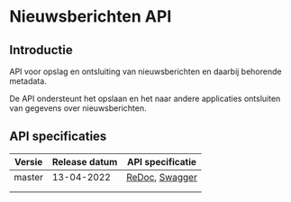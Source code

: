 # Nieuwsberichten API

## Introductie

API voor opslag en ontsluiting van nieuwsberichten en daarbij behorende metadata.

De API ondersteunt het opslaan en het naar andere applicaties ontsluiten van gegevens over nieuwsberichten.

## API specificaties

| Versie | Release datum | API specificatie |
|--------|---------------|------------------|
| master | 13-04-2022    | [ReDoc](https://redocly.github.io/redoc/?url=https://raw.githubusercontent.com/ConductionNL/PUB_publiccode/main/PUB_OAS.json#operation/put-nieuws-id), [Swagger](https://petstore.swagger.io/?url=https://raw.githubusercontent.com/ConductionNL/PUB_publiccode/main/data/PUB.json#/default/get-nieuws-id)   |
|        |               |                  |
|        |               |                  |
